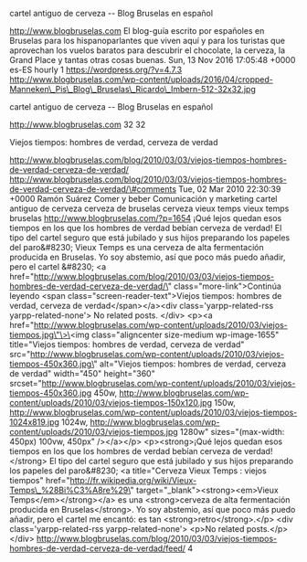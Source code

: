 cartel antiguo de cerveza -- Blog Bruselas en español

http://www.blogbruselas.com El blog-guía escrito por españoles en
Bruselas para los hispanoparlantes que viven aquí y para los turistas
que aprovechan los vuelos baratos para descubrir el chocolate, la
cerveza, la Grand Place y tantas otras cosas buenas. Sun, 13 Nov 2016
17:05:48 +0000 es-ES hourly 1 https://wordpress.org/?v=4.7.3
http://www.blogbruselas.com/wp-content/uploads/2016/04/cropped-Manneken\_Pis\_Blog\_Bruselas\_Ricardo\_Imbern-512-32x32.jpg

cartel antiguo de cerveza -- Blog Bruselas en español

http://www.blogbruselas.com 32 32

Viejos tiempos: hombres de verdad, cerveza de verdad

http://www.blogbruselas.com/blog/2010/03/03/viejos-tiempos-hombres-de-verdad-cerveza-de-verdad/
http://www.blogbruselas.com/blog/2010/03/03/viejos-tiempos-hombres-de-verdad-cerveza-de-verdad/\#comments
Tue, 02 Mar 2010 22:30:39 +0000 Ramón Suárez Comer y beber Comunicación
y marketing cartel antiguo de cerveza cerveza de bruselas cerveza vieux
temps vieux temps bruselas http://www.blogbruselas.com/?p=1654 ¡Qué
lejos quedan esos tiempos en los que los hombres de verdad bebían
cerveza de verdad! El tipo del cartel seguro que está jubilado y sus
hijos preparando los papeles del paro&\#8230; Vieux Temps es una cerveza
de alta fermentación producida en Bruselas. Yo soy abstemio, así que
poco más puedo añadir, pero el cartel &\#8230; \<a
href=\"http://www.blogbruselas.com/blog/2010/03/03/viejos-tiempos-hombres-de-verdad-cerveza-de-verdad/\"
class=\"more-link\"\>Continúa leyendo \<span
class=\"screen-reader-text\"\>Viejos tiempos: hombres de verdad, cerveza
de verdad\</span\>\</a\>\<div class=\'yarpp-related-rss
yarpp-related-none\'\> No related posts. \</div\> \<p\>\<a
href=\"http://www.blogbruselas.com/wp-content/uploads/2010/03/viejos-tiempos.jpg\"\>\<img
class=\"aligncenter size-medium wp-image-1655\" title=\"Viejos tiempos:
hombres de verdad, cerveza de verdad\"
src=\"http://www.blogbruselas.com/wp-content/uploads/2010/03/viejos-tiempos-450x360.jpg\"
alt=\"Viejos tiempos: hombres de verdad, cerveza de verdad\"
width=\"450\" height=\"360\"
srcset=\"http://www.blogbruselas.com/wp-content/uploads/2010/03/viejos-tiempos-450x360.jpg
450w,
http://www.blogbruselas.com/wp-content/uploads/2010/03/viejos-tiempos-150x120.jpg
150w,
http://www.blogbruselas.com/wp-content/uploads/2010/03/viejos-tiempos-1024x819.jpg
1024w,
http://www.blogbruselas.com/wp-content/uploads/2010/03/viejos-tiempos.jpg
1280w\" sizes=\"(max-width: 450px) 100vw, 450px\" /\>\</a\>\</p\>
\<p\>\<strong\>¡Qué lejos quedan esos tiempos en los que los hombres de
verdad bebían cerveza de verdad!\</strong\> El tipo del cartel seguro
que está jubilado y sus hijos preparando los papeles del paro&\#8230;
\<a title=\"Cerveza Vieux Temps : viejos tiempos\"
href=\"http://fr.wikipedia.org/wiki/Vieux-Temps\_%28Bi%C3%A8re%29\"
target=\"\_blank\"\>\<strong\>\<em\>Vieux Temps\</em\>\</strong\>\</a\>
es una \<strong\>cerveza de alta fermentación producida en
Bruselas\</strong\>. Yo soy abstemio, así que poco más puedo añadir,
pero el cartel me encantó: es tan \<strong\>retro\</strong\>.\</p\>
\<div class=\'yarpp-related-rss yarpp-related-none\'\> \<p\>No related
posts.\</p\> \</div\>
http://www.blogbruselas.com/blog/2010/03/03/viejos-tiempos-hombres-de-verdad-cerveza-de-verdad/feed/
4
